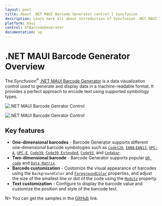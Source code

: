 ```yaml
---
layout: post
title: About .NET MAUI Barcode Generator control | Syncfusion
description: Learn here all about introduction of Syncfusion .NET MAUI Barcodes(SfBarcodeGenerator) control with key features and more.
platform: maui
control: SfBarcodeGenerator
documentation: ug
---
```


# .NET MAUI Barcode Generator Overview

The Syncfusion<sup>&reg;</sup> [.NET MAUI Barcode Generator](https://www.syncfusion.com/maui-controls/maui-barcodes) is a data visualization control used to generate and display data in a machine-readable format. It provides a perfect approach to encode text using supported symbology types.

![.NET MAUI Barcode Genrator Control](images/overview/maui-one-dimensional-barcode.png)

![.NET MAUI Barcode Genrator Control](images/overview/maui-two-dimensional-barcode.png)

## Key features

* **One-dimensional barcodes** - Barcode Generator supports different one-dimensional barcode symbologies such as [`Code128`](https://help.syncfusion.com/cr/maui/Syncfusion.Maui.Barcode.Code128.html), [`EAN8`](https://help.syncfusion.com/cr/maui/Syncfusion.Maui.Barcode.EAN8.html),[`EAN13`](https://help.syncfusion.com/cr/maui/Syncfusion.Maui.Barcode.EAN13.html), [`UPC-A`](https://help.syncfusion.com/cr/maui/Syncfusion.Maui.Barcode.UPCA.html), [`UPC-E`](https://help.syncfusion.com/cr/maui/Syncfusion.Maui.Barcode.UPCE.html), [`Code39`](https://help.syncfusion.com/cr/maui/Syncfusion.Maui.Barcode.Code39.html), [`Code39 Extended`](https://help.syncfusion.com/cr/maui/Syncfusion.Maui.Barcode.Code39Extended.html), [`Code93`](https://help.syncfusion.com/cr/maui/Syncfusion.Maui.Barcode.Code93.html), and [`Codabar`](https://help.syncfusion.com/cr/maui/Syncfusion.Maui.Barcode.Codabar.html).
* **Two-dimensional barcode** - Barcode Generator supports popular [`QR code`](https://help.syncfusion.com/cr/maui/Syncfusion.Maui.Barcode.QRCode.html) and [`Data Matrix`](https://help.syncfusion.com/cr/maui/Syncfusion.Maui.Barcode.DataMatrix.html).
* **Barcode customization** - Customize the visual appearance of barcodes using the `BackgroundColor` and [`ForegroundColor`](https://help.syncfusion.com/cr/maui/Syncfusion.Maui.Barcode.SfBarcodeGenerator.html#Syncfusion_Maui_Barcode_SfBarcodeGenerator_ForegroundColor) properties, and adjust the size of the smallest line or dot of the code using the [`Module`](https://help.syncfusion.com/cr/maui/Syncfusion.Maui.Barcode.SymbologyBase.html#Syncfusion_Maui_Barcode_SymbologyBase_Module) property.
* **Text customization** - Configure to display the barcode value and customize the position and style of the barcode text.

N> You can get the samples in the [GitHub](https://github.com/syncfusion/maui-demos) link.
